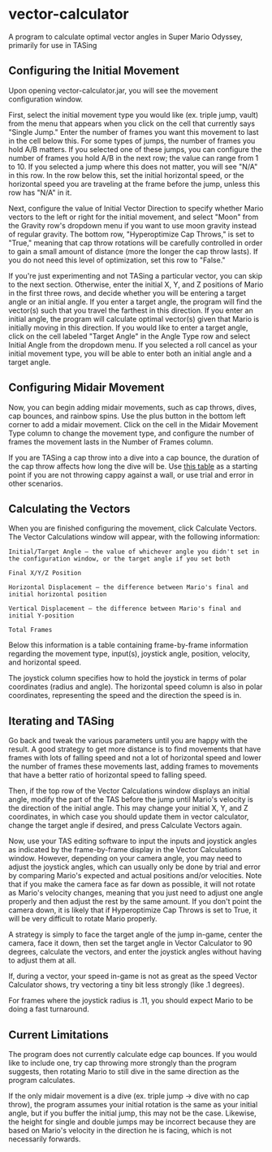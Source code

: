 # vector-calculator
A program to calculate optimal vector angles in Super Mario Odyssey, primarily for use in TASing

## Configuring the Initial Movement
Upon opening vector-calculator.jar, you will see the movement configuration window.

First, select the initial movement type you would like (ex. triple jump, vault) from the menu that appears when you click on the cell that currently says "Single Jump." Enter the number of frames you want this movement to last in the cell below this. For some types of jumps, the number of frames you hold A/B matters. If you selected one of these jumps, you can configure the number of frames you hold A/B in the next row; the value can range from 1 to 10. If you selected a jump where this does not matter, you will see "N/A" in this row. In the row below this, set the initial horizontal speed, or the horizontal speed you are traveling at the frame before the jump, unless this row has "N/A" in it.

Next, configure the value of Initial Vector Direction to specify whether Mario vectors to the left or right for the initial movement, and select "Moon" from the Gravity row's dropdown menu if you want to use moon gravity instead of regular gravity. The bottom row, "Hyperoptimize Cap Throws," is set to "True," meaning that cap throw rotations will be carefully controlled in order to gain a small amount of distance (more the longer the cap throw lasts). If you do not need this level of optimization, set this row to "False."

If you're just experimenting and not TASing a particular vector, you can skip to the next section. Otherwise, enter the initial X, Y, and Z positions of Mario in the first three rows, and decide whether you will be entering a target angle or an initial angle.
If you enter a target angle, the program will find the vector(s) such that you travel the farthest in this direction. If you enter an initial angle, the program will calculate optimal vector(s) given that Mario is initially moving in this direction. If you would like to enter a target angle, click on the cell labeled "Target Angle" in the Angle Type row and select Initial Angle from the dropdown menu. If you selected a roll cancel as your initial movement type, you will be able to enter both an initial angle and a target angle.

## Configuring Midair Movement
Now, you can begin adding midair movements, such as cap throws, dives, cap bounces, and rainbow spins. Use the plus button in the bottom left corner to add a midair movement. Click on the cell in the Midair Movement Type column to change the movement type, and configure the number of frames the movement lasts in the Number of Frames column.

If you are TASing a cap throw into a dive into a cap bounce, the duration of the cap throw affects how long the dive will be. Use [this table](https://docs.google.com/spreadsheets/d/1_MpaK-Ym6sUGMppYo0vVH_JIwWFEt6G1nwNJ_na5e0I/edit#gid=241883068&range=B28) as a starting point if you are not throwing cappy against a wall, or use trial and error in other scenarios.

## Calculating the Vectors
When you are finished configuring the movement, click Calculate Vectors. The Vector Calculations window will appear, with the following information:

    Initial/Target Angle – the value of whichever angle you didn't set in the configuration window, or the target angle if you set both
    
    Final X/Y/Z Position
    
    Horizontal Displacement – the difference between Mario's final and initial horizontal position
    
    Vertical Displacement – the difference between Mario's final and initial Y-position
    
    Total Frames

Below this information is a table containing frame-by-frame information regarding the movement type, input(s), joystick angle, position, velocity, and horizontal speed.

The joystick column specifies how to hold the joystick in terms of polar coordinates (radius and angle). The horizontal speed column is also in polar coordinates, representing the speed and the direction the speed is in.

## Iterating and TASing
Go back and tweak the various parameters until you are happy with the result. A good strategy to get more distance is to find movements that have frames with lots of falling speed and not a lot of horizontal speed and lower the number of frames these movements last, adding frames to movements that have a better ratio of horizontal speed to falling speed.

Then, if the top row of the Vector Calculations window displays an initial angle, modify the part of the TAS before the jump until Mario's velocity is the direction of the initial angle. This may change your initial X, Y, and Z coordinates, in which case you should update them in vector calculator, change the target angle if desired, and press Calculate Vectors again.

Now, use your TAS editing software to input the inputs and joystick angles as indicated by the frame-by-frame display in the Vector Calculations window. However, depending on your camera angle, you may need to adjust the joystick angles, which can usually only be done by trial and error by comparing Mario's expected and actual positions and/or velocities. Note that if you make the camera face as far down as possible, it will not rotate as Mario's velocity changes, meaning that you just need to adjust one angle properly and then adjust the rest by the same amount. If you don't point the camera down, it is likely that if Hyperoptimize Cap Throws is set to True, it will be very difficult to rotate Mario properly.

A strategy is simply to face the target angle of the jump in-game, center the camera, face it down, then set the target angle in Vector Calculator to 90 degrees, calculate the vectors, and enter the joystick angles without having to adjust them at all.

If, during a vector, your speed in-game is not as great as the speed Vector Calculator shows, try vectoring a tiny bit less strongly (like .1 degrees).

For frames where the joystick radius is .11, you should expect Mario to be doing a fast turnaround.

## Current Limitations

The program does not currently calculate edge cap bounces. If you would like to include one, try cap throwing more strongly than the program suggests, then rotating Mario to still dive in the same direction as the program calculates.

If the only midair movement is a dive (ex. triple jump -> dive with no cap throw), the program assumes your initial rotation is the same as your initial angle, but if you buffer the initial jump, this may not be the case. Likewise, the height for single and double jumps may be incorrect because they are based on Mario's velocity in the direction he is facing, which is not necessarily forwards.